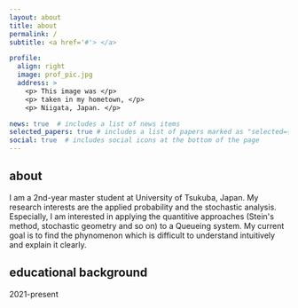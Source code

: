 ```yaml
---
layout: about
title: about
permalink: /
subtitle: <a href='#'> </a> 

profile:
  align: right
  image: prof_pic.jpg
  address: >
    <p> This image was </p>
    <p> taken in my hometown, </p>
    <p> Niigata, Japan. </p>

news: true  # includes a list of news items
selected_papers: true # includes a list of papers marked as "selected={true}"
social: true  # includes social icons at the bottom of the page
---
```


## about
I am a 2nd-year master student at University of Tsukuba, Japan. My research interests are the applied probability and the stochastic analysis. Especially, I am interested in applying the quantitive approaches (Stein's method, stochastic geometry and so on) to a Queueing system. My current goal is to find the phynomenon which is difficult to understand intuitively and explain it clearly.

<!-- My Ultimate goal is to identify what is acutually happened or not by using the probability theory or new methods! --> 


## educational background
2021-present


<!-- Put your address / P.O. box / other info right below your picture. You can also disable any these elements by editing `profile` property of the YAML header of your `_pages/about.md`. Edit `_bibliography/papers.bib` and Jekyll will render your [publications page](/al-folio/publications/) automatically.

Link to your social media connections, too. This theme is set up to use [Font Awesome icons](http://fortawesome.github.io/Font-Awesome/) and [Academicons](https://jpswalsh.github.io/academicons/), like the ones below. Add your Facebook, Twitter, LinkedIn, Google Scholar, or just disable all of them. -->
